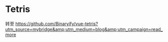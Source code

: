 # Tetris
转至 https://github.com/Binaryify/vue-tetris?utm_source=mybridge&amp;utm_medium=blog&amp;utm_campaign=read_more
